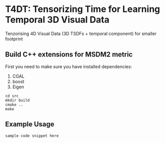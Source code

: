 # T4DT: Tensorizing Time for Learning Temporal 3D Visual Data

Tenzorising 4D Visual Data (3D TSDFs + temporal component) for smaller footprint

## Build C++ extensions for MSDM2 metric
First you need to make sure you have installed dependencies:
1. CGAL
2. boost
3. Eigen

```
cd src
mkdir build
cmake ..
make
```

## Example Usage

```
sample code snippet here
```
